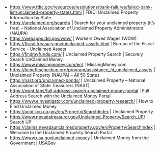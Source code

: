 - https://www.fdic.gov/resources/resolutions/bank-failures/failed-bank-list/unclaimed-property-states.html | FDIC: Unclaimed Property Information by State
- https://unclaimed.org/search/ | Search for your unclaimed property (it’s free) – National Association of Unclaimed Property Administrators (NAUPA)
- https://webapps.dol.gov/wow/ | Workers Owed Wages (WOW)
- https://fiscal.treasury.gov/unclaimed-assets.html | Bureau of the Fiscal Service - Unclaimed Assets
- https://findmyfunds.com/ | Unclaimed Property Search | Securely Search UnClaimed Money
- https://www.missingmoney.com/en/ | MissingMoney.com
- https://benefitscheckup.org/program/assistance_fd_unclaimed_assets | Unclaimed Property (NAUPA) – All 50 States
- https://nast.org/unclaimed-bonds/ | Unclaimed Property – National Association of State Treasurers (NAST)
- https://osint.fans/full-address-search-unclaimed-money-portal | Full Address Search with the Unclaimed Money Portal 
- https://www.einvestigator.com/unclaimed-property-research/ | How to Find Unclaimed Money
- https://ucpi.sco.ca.gov/en/Property/SearchIndex | Unclaimed Property
- https://www.nevadatreasurer.gov/Unclaimed_Property/Search_UP/ | Search UP
- https://claims.nevadaunclaimedproperty.gov/en/Property/SearchIndex | Welcome to the Unclaimed Property Search Portal
- https://www.usa.gov/unclaimed-money | Unclaimed Money from the Government | USAGov
